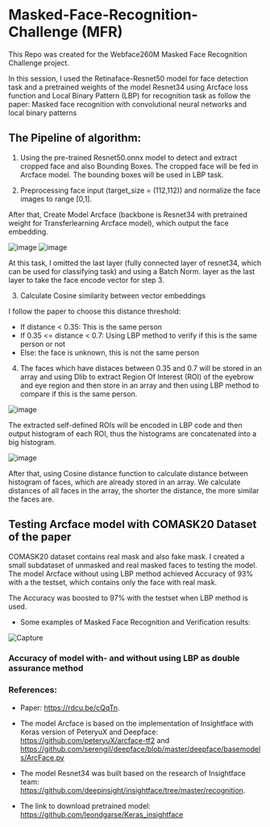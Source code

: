 # Masked-Face-Recognition-Challenge (MFR)
This Repo was created for the Webface260M Masked Face Recognition Challenge project.

In this session, I used the Retinaface-Resnet50 model for face detection task and a pretrained weights of the model Resnet34 using Arcface loss function and Local Binary Pattern (LBP) for recognition task as follow the paper: Masked face recognition with convolutional neural networks and local binary patterns

## The Pipeline of algorithm:
1.  Using the pre-trained Resnet50.onnx model to detect and extract cropped face and also Bounding Boxes. The cropped face will be fed in Arcface model. The bounding boxes will be used in LBP task.

2.  Preprocessing face input (target_size = (112,112)) and normalize the face images to range [0,1].

After that, Create Model Arcface (backbone is Resnet34 with pretrained weight for Transferlearning Arcface model), which output the face embedding.

![image](https://user-images.githubusercontent.com/92146886/175832147-82cba1e1-3a91-44aa-be86-c4adbd1f8e88.png)
![image](https://user-images.githubusercontent.com/92146886/175832881-975cd5f4-7359-4f22-b419-ab7e8b40aa1c.png)

At this task, I omitted the last layer (fully connected layer of resnet34, which can be used for classifying task) and using a Batch Norm. layer as the last layer to take the face encode vector for step 3.

3. Calculate Cosine similarity between vector embeddings

  I follow the paper to choose this distance threshold:
- If distance < 0.35: This is the same person
- If 0.35 <= distance < 0.7: Using LBP method to verify if this is the same person or not
- Else: the face is unknown, this is not the same person

4. The faces which have distaces between 0.35 and 0.7 will be stored in an array and using Dlib to extract Region Of Interest (ROI) of the eyebrow and eye region and then store in an array and then using LBP method to compare if this is the same person. 

![image](https://user-images.githubusercontent.com/92146886/177043975-4f78cf7a-1711-4721-83ab-c80a4bae4a12.png)


The extracted self-defined ROIs will be encoded in LBP code and then output histogram of each ROI, thus the histograms are concatenated into a big histogram.

![image](https://user-images.githubusercontent.com/92146886/177043628-4c7b872a-ea7c-429f-b04b-9636346196c6.png)

After that, using Cosine distance function to calculate distance between histogram of faces, which are already stored in an array. We calculate distances of all faces in the array, the shorter the distance, the more similar the faces are.

## Testing Arcface model with COMASK20 Dataset of the paper
COMASK20 dataset contains real mask and also fake mask. I created a small subdataset of unmasked and real masked faces to testing the model.
The model Arcface without using LBP method achieved Accuracy of 93% with a the testset, which contains only the face with real mask.

The Accuracy was boosted to 97% with the testset when LBP method is used. 
- Some examples of Masked Face Recognition and Verification results:

![Capture](https://user-images.githubusercontent.com/92146886/178292234-8518d9c9-2282-4d67-adf7-1b8a076f2ec3.PNG)

### Accuracy of model with- and without using LBP as double assurance method

### References:
- Paper: https://rdcu.be/cQqTn.

- The model Arcface is based on the implementation of Insightface with Keras version of PeteryuX and Deepface: 
https://github.com/peteryuX/arcface-tf2 and https://github.com/serengil/deepface/blob/master/deepface/basemodels/ArcFace.py

- The model Resnet34 was built based on the research of Insightface team: https://github.com/deepinsight/insightface/tree/master/recognition. 

- The link to download pretrained model: https://github.com/leondgarse/Keras_insightface
